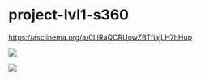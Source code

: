# project-lvl1-s360
https://asciinema.org/a/0LlRaQCRUowZBTfiajLH7hHup

<a href="https://codeclimate.com/github/Erquilenne/project-lvl1-s360/maintainability"><img src="https://api.codeclimate.com/v1/badges/629e5d58f87125489b99/maintainability" /></a>

<a href="https://codeclimate.com/github/Erquilenne/project-lvl1-s360/test_coverage"><img src="https://api.codeclimate.com/v1/badges/629e5d58f87125489b99/test_coverage" /></a>
